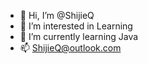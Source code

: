 - 👋 Hi, I’m @ShijieQ
- 👀 I’m interested in Learning
- 🌱 I’m currently learning Java
- 📫 ShijieQ@outlook.com

<!---
ShijieQ/ShijieQ is a ✨ special ✨ repository because its `README.md` (this file) appears on your GitHub profile.
You can click the Preview link to take a look at your changes.
--->

